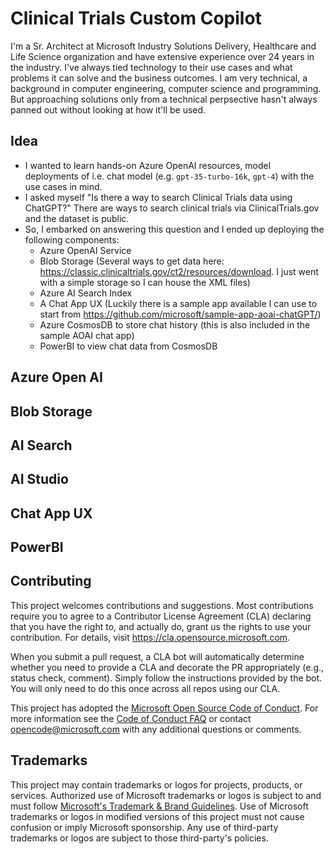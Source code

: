 # Clinical Trials Custom Copilot

I'm a Sr. Architect at Microsoft Industry Solutions Delivery, Healthcare and Life Science organization and have extensive experience over 24 years in the industry. I've always tied technology to their use cases and what problems it can solve and the business outcomes. I am very technical, a background in computer engineering, computer science and programming. But approaching solutions only from a technical perpsective hasn't always panned out without looking at how it'll be used.

## Idea
- I wanted to learn hands-on Azure OpenAI resources, model deployments of i.e. chat model (e.g. `gpt-35-turbo-16k`, `gpt-4`) with the use cases in mind.
- I asked myself "Is there a way to search Clinical Trials data using ChatGPT?" There are ways to search clinical trials via ClinicalTrials.gov and the dataset is public.
- So, I embarked on answering this question and I ended up deploying the following components:
  - Azure OpenAI Service
  - Blob Storage (Several ways to get data here: https://classic.clinicaltrials.gov/ct2/resources/download. I just went with a simple storage so I can house the XML files)
  - Azure AI Search Index
  - A Chat App UX (Luckily there is a sample app available I can use to start from https://github.com/microsoft/sample-app-aoai-chatGPT/)
  - Azure CosmosDB to store chat history (this is also included in the sample AOAI chat app)
  - PowerBI to view chat data from CosmosDB

## Azure Open AI

## Blob Storage

## AI Search

## AI Studio

## Chat App UX

## PowerBI


## Contributing

This project welcomes contributions and suggestions.  Most contributions require you to agree to a
Contributor License Agreement (CLA) declaring that you have the right to, and actually do, grant us
the rights to use your contribution. For details, visit https://cla.opensource.microsoft.com.

When you submit a pull request, a CLA bot will automatically determine whether you need to provide
a CLA and decorate the PR appropriately (e.g., status check, comment). Simply follow the instructions
provided by the bot. You will only need to do this once across all repos using our CLA.

This project has adopted the [Microsoft Open Source Code of Conduct](https://opensource.microsoft.com/codeofconduct/).
For more information see the [Code of Conduct FAQ](https://opensource.microsoft.com/codeofconduct/faq/) or
contact [opencode@microsoft.com](mailto:opencode@microsoft.com) with any additional questions or comments.

## Trademarks

This project may contain trademarks or logos for projects, products, or services. Authorized use of Microsoft 
trademarks or logos is subject to and must follow 
[Microsoft's Trademark & Brand Guidelines](https://www.microsoft.com/en-us/legal/intellectualproperty/trademarks/usage/general).
Use of Microsoft trademarks or logos in modified versions of this project must not cause confusion or imply Microsoft sponsorship.
Any use of third-party trademarks or logos are subject to those third-party's policies.
